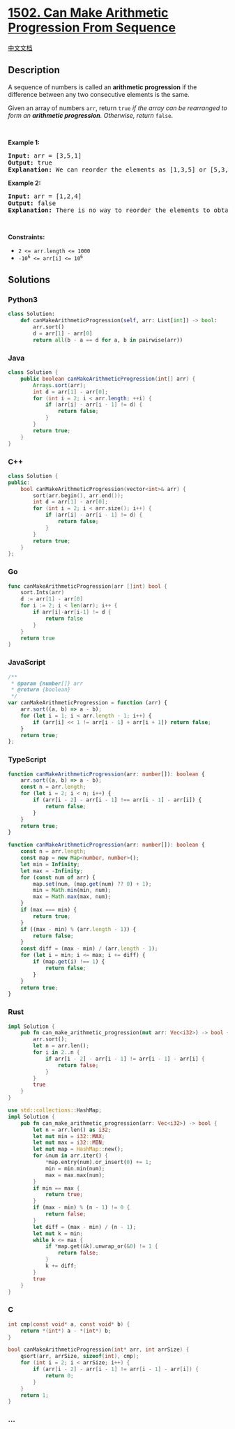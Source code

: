 # [1502. Can Make Arithmetic Progression From Sequence](https://leetcode.com/problems/can-make-arithmetic-progression-from-sequence)

[中文文档](/solution/1500-1599/1502.Can%20Make%20Arithmetic%20Progression%20From%20Sequence/README.md)

## Description

<p>A sequence of numbers is called an <strong>arithmetic progression</strong> if the difference between any two consecutive elements is the same.</p>

<p>Given an array of numbers <code>arr</code>, return <code>true</code> <em>if the array can be rearranged to form an <strong>arithmetic progression</strong>. Otherwise, return</em> <code>false</code>.</p>

<p>&nbsp;</p>
<p><strong class="example">Example 1:</strong></p>

<pre>
<strong>Input:</strong> arr = [3,5,1]
<strong>Output:</strong> true
<strong>Explanation: </strong>We can reorder the elements as [1,3,5] or [5,3,1] with differences 2 and -2 respectively, between each consecutive elements.
</pre>

<p><strong class="example">Example 2:</strong></p>

<pre>
<strong>Input:</strong> arr = [1,2,4]
<strong>Output:</strong> false
<strong>Explanation: </strong>There is no way to reorder the elements to obtain an arithmetic progression.
</pre>

<p>&nbsp;</p>
<p><strong>Constraints:</strong></p>

<ul>
	<li><code>2 &lt;= arr.length &lt;= 1000</code></li>
	<li><code>-10<sup>6</sup> &lt;= arr[i] &lt;= 10<sup>6</sup></code></li>
</ul>

## Solutions

<!-- tabs:start -->

### **Python3**

```python
class Solution:
    def canMakeArithmeticProgression(self, arr: List[int]) -> bool:
        arr.sort()
        d = arr[1] - arr[0]
        return all(b - a == d for a, b in pairwise(arr))
```

### **Java**

```java
class Solution {
    public boolean canMakeArithmeticProgression(int[] arr) {
        Arrays.sort(arr);
        int d = arr[1] - arr[0];
        for (int i = 2; i < arr.length; ++i) {
            if (arr[i] - arr[i - 1] != d) {
                return false;
            }
        }
        return true;
    }
}
```

### **C++**

```cpp
class Solution {
public:
    bool canMakeArithmeticProgression(vector<int>& arr) {
        sort(arr.begin(), arr.end());
        int d = arr[1] - arr[0];
        for (int i = 2; i < arr.size(); i++) {
            if (arr[i] - arr[i - 1] != d) {
                return false;
            }
        }
        return true;
    }
};
```

### **Go**

```go
func canMakeArithmeticProgression(arr []int) bool {
	sort.Ints(arr)
	d := arr[1] - arr[0]
	for i := 2; i < len(arr); i++ {
		if arr[i]-arr[i-1] != d {
			return false
		}
	}
	return true
}
```

### **JavaScript**

```js
/**
 * @param {number[]} arr
 * @return {boolean}
 */
var canMakeArithmeticProgression = function (arr) {
    arr.sort((a, b) => a - b);
    for (let i = 1; i < arr.length - 1; i++) {
        if (arr[i] << 1 != arr[i - 1] + arr[i + 1]) return false;
    }
    return true;
};
```

### **TypeScript**

```ts
function canMakeArithmeticProgression(arr: number[]): boolean {
    arr.sort((a, b) => a - b);
    const n = arr.length;
    for (let i = 2; i < n; i++) {
        if (arr[i - 2] - arr[i - 1] !== arr[i - 1] - arr[i]) {
            return false;
        }
    }
    return true;
}
```

```ts
function canMakeArithmeticProgression(arr: number[]): boolean {
    const n = arr.length;
    const map = new Map<number, number>();
    let min = Infinity;
    let max = -Infinity;
    for (const num of arr) {
        map.set(num, (map.get(num) ?? 0) + 1);
        min = Math.min(min, num);
        max = Math.max(max, num);
    }
    if (max === min) {
        return true;
    }
    if ((max - min) % (arr.length - 1)) {
        return false;
    }
    const diff = (max - min) / (arr.length - 1);
    for (let i = min; i <= max; i += diff) {
        if (map.get(i) !== 1) {
            return false;
        }
    }
    return true;
}
```

### **Rust**

```rust
impl Solution {
    pub fn can_make_arithmetic_progression(mut arr: Vec<i32>) -> bool {
        arr.sort();
        let n = arr.len();
        for i in 2..n {
            if arr[i - 2] - arr[i - 1] != arr[i - 1] - arr[i] {
                return false;
            }
        }
        true
    }
}
```

```rust
use std::collections::HashMap;
impl Solution {
    pub fn can_make_arithmetic_progression(arr: Vec<i32>) -> bool {
        let n = arr.len() as i32;
        let mut min = i32::MAX;
        let mut max = i32::MIN;
        let mut map = HashMap::new();
        for &num in arr.iter() {
            *map.entry(num).or_insert(0) += 1;
            min = min.min(num);
            max = max.max(num);
        }
        if min == max {
            return true;
        }
        if (max - min) % (n - 1) != 0 {
            return false;
        }
        let diff = (max - min) / (n - 1);
        let mut k = min;
        while k <= max {
            if *map.get(&k).unwrap_or(&0) != 1 {
                return false;
            }
            k += diff;
        }
        true
    }
}
```

### **C**

```c
int cmp(const void* a, const void* b) {
    return *(int*) a - *(int*) b;
}

bool canMakeArithmeticProgression(int* arr, int arrSize) {
    qsort(arr, arrSize, sizeof(int), cmp);
    for (int i = 2; i < arrSize; i++) {
        if (arr[i - 2] - arr[i - 1] != arr[i - 1] - arr[i]) {
            return 0;
        }
    }
    return 1;
}
```

### **...**

```

```

<!-- tabs:end -->
